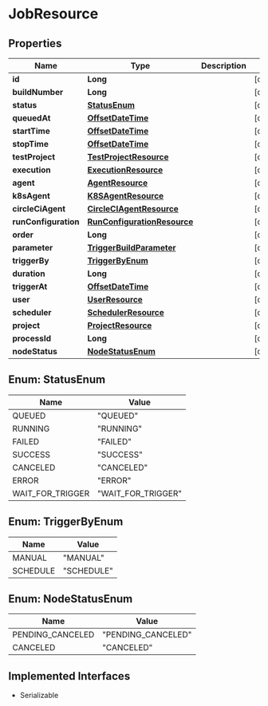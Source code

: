 

# JobResource

## Properties

Name | Type | Description | Notes
------------ | ------------- | ------------- | -------------
**id** | **Long** |  |  [optional]
**buildNumber** | **Long** |  |  [optional]
**status** | [**StatusEnum**](#StatusEnum) |  |  [optional]
**queuedAt** | [**OffsetDateTime**](OffsetDateTime.md) |  |  [optional]
**startTime** | [**OffsetDateTime**](OffsetDateTime.md) |  |  [optional]
**stopTime** | [**OffsetDateTime**](OffsetDateTime.md) |  |  [optional]
**testProject** | [**TestProjectResource**](TestProjectResource.md) |  |  [optional]
**execution** | [**ExecutionResource**](ExecutionResource.md) |  |  [optional]
**agent** | [**AgentResource**](AgentResource.md) |  |  [optional]
**k8sAgent** | [**K8SAgentResource**](K8SAgentResource.md) |  |  [optional]
**circleCiAgent** | [**CircleCIAgentResource**](CircleCIAgentResource.md) |  |  [optional]
**runConfiguration** | [**RunConfigurationResource**](RunConfigurationResource.md) |  |  [optional]
**order** | **Long** |  |  [optional]
**parameter** | [**TriggerBuildParameter**](TriggerBuildParameter.md) |  |  [optional]
**triggerBy** | [**TriggerByEnum**](#TriggerByEnum) |  |  [optional]
**duration** | **Long** |  |  [optional]
**triggerAt** | [**OffsetDateTime**](OffsetDateTime.md) |  |  [optional]
**user** | [**UserResource**](UserResource.md) |  |  [optional]
**scheduler** | [**SchedulerResource**](SchedulerResource.md) |  |  [optional]
**project** | [**ProjectResource**](ProjectResource.md) |  |  [optional]
**processId** | **Long** |  |  [optional]
**nodeStatus** | [**NodeStatusEnum**](#NodeStatusEnum) |  |  [optional]



## Enum: StatusEnum

Name | Value
---- | -----
QUEUED | &quot;QUEUED&quot;
RUNNING | &quot;RUNNING&quot;
FAILED | &quot;FAILED&quot;
SUCCESS | &quot;SUCCESS&quot;
CANCELED | &quot;CANCELED&quot;
ERROR | &quot;ERROR&quot;
WAIT_FOR_TRIGGER | &quot;WAIT_FOR_TRIGGER&quot;



## Enum: TriggerByEnum

Name | Value
---- | -----
MANUAL | &quot;MANUAL&quot;
SCHEDULE | &quot;SCHEDULE&quot;



## Enum: NodeStatusEnum

Name | Value
---- | -----
PENDING_CANCELED | &quot;PENDING_CANCELED&quot;
CANCELED | &quot;CANCELED&quot;


## Implemented Interfaces

* Serializable


